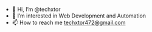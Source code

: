 - 👋 Hi, I’m @techxtor
- 👀 I’m interested in Web Development and Automation
- 📫 How to reach me techxtor472@gmail.com

<!---
techxtor/techxtor is a ✨ special ✨ repository because its `README.md` (this file) appears on your GitHub profile.
You can click the Preview link to take a look at your changes.
--->
